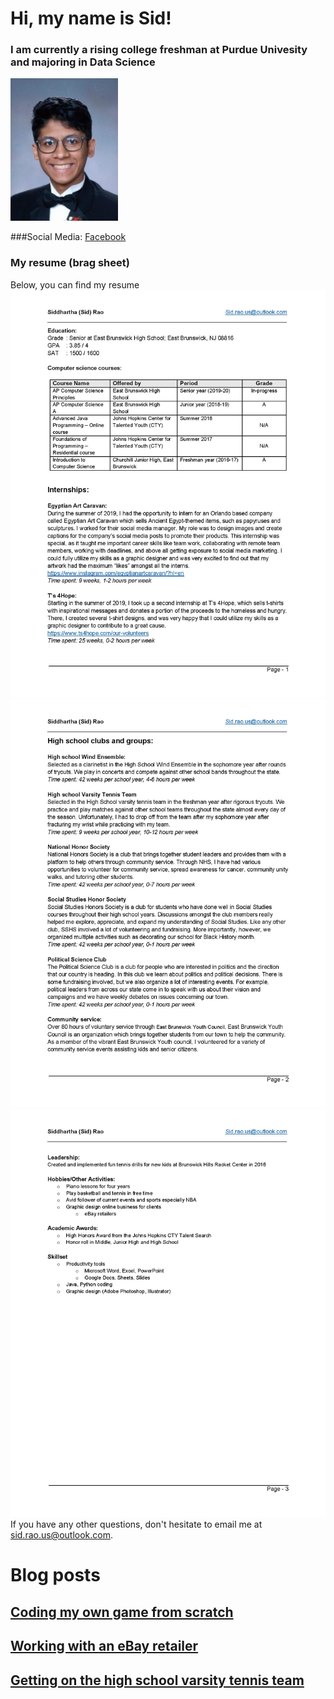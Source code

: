 # Hi, my name is Sid!
### I am currently a rising college freshman at Purdue Univesity and majoring in Data Science

![picture](/assets/path/siddhartharaopicture.jpg)


###Social Media:
[Facebook](https://www.facebook.com/sid.rao.568)
### My resume (brag sheet)

Below, you can find my resume
![resume1](/assets/path/SiddharthaRaoResume-page-001.jpg)
![resume2](/assets/path/SiddharthaRaoResume-page-002.jpg)
![resume3](/assets/path/SiddharthaRaoResume-page-003.jpg)
If you have any other questions, don't hesitate to email me at [sid.rao.us@outlook.com](mailto:sid.rao.us@outlook.com).

# Blog posts

## [Coding my own game from scratch](/blogs/blogposts/blog1.md)
## [Working with an eBay retailer](/blogs/blogposts/blog2.md)
## [Getting on the high school varsity tennis team](/blogs/blogposts/blog3.md)
